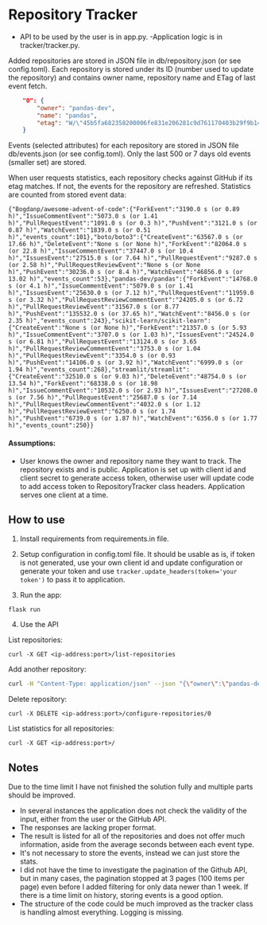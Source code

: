# Repository Tracker

- API to be used by the user is in app.py. 
-Application logic is in tracker/tracker.py. 

Added repositories are stored in JSON file in db/repository.json (or see config.toml).
Each repository is stored under its ID (number used to update the repository) and contains owner name, repository name and ETag of last event fetch.
```json
    "0": {
        "owner": "pandas-dev",
        "name": "pandas",
        "etag": "W/\"45b5fa682358200006fe831e206281c9d761170403b29f9b1467d18fce190cb5\""
    }
```

Events (selected attributes) for each repository are stored in JSON file db/events.json (or see config.toml). Only the last 500 or 7 days old events (smaller set) are stored.

When user requests statistics, each repository checks against GitHub if its etag matches. If not, the events for the repository are refreshed. 
Statistics are counted from stored event data:

```
{"Bogdanp/awesome-advent-of-code":{"ForkEvent":"3190.0 s (or 0.89 h)","IssueCommentEvent":"5073.0 s (or 1.41 h)","PullRequestEvent":"1091.0 s (or 0.3 h)","PushEvent":"3121.0 s (or 0.87 h)","WatchEvent":"1839.0 s (or 0.51 h)","events_count":101},"boto/boto3":{"CreateEvent":"63567.0 s (or 17.66 h)","DeleteEvent":"None s (or None h)","ForkEvent":"82064.0 s (or 22.8 h)","IssueCommentEvent":"37447.0 s (or 10.4 h)","IssuesEvent":"27515.0 s (or 7.64 h)","PullRequestEvent":"9287.0 s (or 2.58 h)","PullRequestReviewEvent":"None s (or None h)","PushEvent":"30236.0 s (or 8.4 h)","WatchEvent":"46856.0 s (or 13.02 h)","events_count":53},"pandas-dev/pandas":{"ForkEvent":"14768.0 s (or 4.1 h)","IssueCommentEvent":"5079.0 s (or 1.41 h)","IssuesEvent":"25630.0 s (or 7.12 h)","PullRequestEvent":"11959.0 s (or 3.32 h)","PullRequestReviewCommentEvent":"24205.0 s (or 6.72 h)","PullRequestReviewEvent":"31567.0 s (or 8.77 h)","PushEvent":"135532.0 s (or 37.65 h)","WatchEvent":"8456.0 s (or 2.35 h)","events_count":243},"scikit-learn/scikit-learn":{"CreateEvent":"None s (or None h)","ForkEvent":"21357.0 s (or 5.93 h)","IssueCommentEvent":"3707.0 s (or 1.03 h)","IssuesEvent":"24524.0 s (or 6.81 h)","PullRequestEvent":"13124.0 s (or 3.65 h)","PullRequestReviewCommentEvent":"3753.0 s (or 1.04 h)","PullRequestReviewEvent":"3354.0 s (or 0.93 h)","PushEvent":"14106.0 s (or 3.92 h)","WatchEvent":"6999.0 s (or 1.94 h)","events_count":268},"streamlit/streamlit":{"CreateEvent":"32510.0 s (or 9.03 h)","DeleteEvent":"48754.0 s (or 13.54 h)","ForkEvent":"68338.0 s (or 18.98 h)","IssueCommentEvent":"10532.0 s (or 2.93 h)","IssuesEvent":"27208.0 s (or 7.56 h)","PullRequestEvent":"25687.0 s (or 7.14 h)","PullRequestReviewCommentEvent":"4032.0 s (or 1.12 h)","PullRequestReviewEvent":"6250.0 s (or 1.74 h)","PushEvent":"6739.0 s (or 1.87 h)","WatchEvent":"6356.0 s (or 1.77 h)","events_count":250}}
```


#### Assumptions: 

- User knows the owner and repository name they want to track. The repository exists and is public. Application is set up with client id and client secret to generate access token, otherwise user will update code to add access token to RepositoryTracker class headers. Application serves one client at a time.


## How to use

1. Install requirements from requirements.in file.

2. Setup configuration in config.toml file. It should be usable as is, if token is not generated, use your own client id and update configuration or generate your token and use `tracker.update_headers(token='your token')` to pass it to application.

3. Run the app:
```shell
flask run
```

4. Use the API

List repositories:
```shell
curl -X GET <ip-address:port>/list-repositories
```
Add another repository:
```bash
curl -H "Content-Type: application/json" --json "{\"owner\":\"pandas-dev\", \"name\":\"pandas\"}" -X POST <ip-adddress:port>/add-repository
```
Delete repository:
```shell
curl -X DELETE <ip-address:port>/configure-repositories/0
```
List statistics for all repositories:
```shell
curl -X GET <ip-address:port>/
```


## Notes
Due to the time limit I have not finished the solution fully and multiple parts should be improved.

- In several instances the application does not check the validity of the input, either from the user or the GitHub API.
- The responses are lacking proper format.
- The result is listed for all of the repositories and does not offer much information, aside from the average seconds between each event type.
- It's not necessary to store the events, instead we can just store the stats.
- I did not have the time to investigate the pagination of the Github API, but in many cases, the pagination stopped at 3 pages (100 items per page) even before I added filtering for only data newer than 1 week. If there is a time limit on history, storing events is a good option.
- The structure of the code could be much improved as the tracker class is handling almost everything. Logging is missing.

